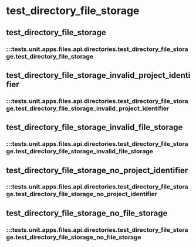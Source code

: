 # test_directory_file_storage

## test_directory_file_storage

### :::tests.unit.apps.files.api.directories.test_directory_file_storage.test_directory_file_storage

## test_directory_file_storage_invalid_project_identifier

### :::tests.unit.apps.files.api.directories.test_directory_file_storage.test_directory_file_storage_invalid_project_identifier

## test_directory_file_storage_invalid_file_storage

### :::tests.unit.apps.files.api.directories.test_directory_file_storage.test_directory_file_storage_invalid_file_storage

## test_directory_file_storage_no_project_identifier

### :::tests.unit.apps.files.api.directories.test_directory_file_storage.test_directory_file_storage_no_project_identifier

## test_directory_file_storage_no_file_storage

### :::tests.unit.apps.files.api.directories.test_directory_file_storage.test_directory_file_storage_no_file_storage

